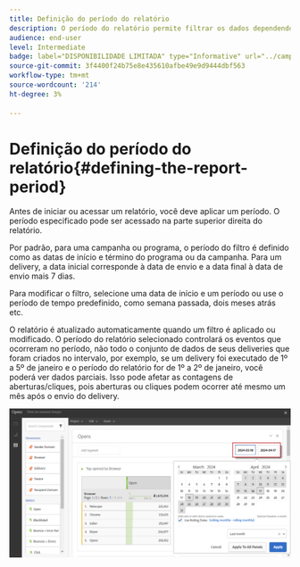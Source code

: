 ```yaml
---
title: Definição do período do relatório
description: O período do relatório permite filtrar os dados dependendo das datas escolhidas.
audience: end-user
level: Intermediate
badge: label="DISPONIBILIDADE LIMITADA" type="Informative" url="../campaign-standard-migration-home.md" tooltip="Restrito a usuários migrados do Campaign Standard"
source-git-commit: 3f4400f24b75e8e435610afbe49e9d9444dbf563
workflow-type: tm+mt
source-wordcount: '214'
ht-degree: 3%

---
```


# Definição do período do relatório{#defining-the-report-period}

Antes de iniciar ou acessar um relatório, você deve aplicar um período. O período especificado pode ser acessado na parte superior direita do relatório.

Por padrão, para uma campanha ou programa, o período do filtro é definido como as datas de início e término do programa ou da campanha. Para um delivery, a data inicial corresponde à data de envio e a data final à data de envio mais 7 dias.

Para modificar o filtro, selecione uma data de início e um período ou use o período de tempo predefinido, como semana passada, dois meses atrás etc.

O relatório é atualizado automaticamente quando um filtro é aplicado ou modificado. O período do relatório selecionado controlará os eventos que ocorreram no período, não todo o conjunto de dados de seus deliveries que foram criados no intervalo, por exemplo, se um delivery foi executado de 1º a 5º de janeiro e o período do relatório for de 1º a 2º de janeiro, você poderá ver dados parciais. Isso pode afetar as contagens de aberturas/cliques, pois aberturas ou cliques podem ocorrer até mesmo um mês após o envio do delivery.

![](assets/campaign_reports_5.png)
